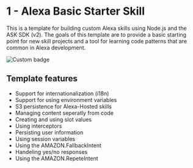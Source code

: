 # 1 - Alexa Basic Starter Skill

This is a template for building custom Alexa skills using Node.js and the ASK SDK (v2). The goals of this template are to provide a basic starting point for new skill projects and a tool for learning code patterns that are common in Alexa development.

![Custom badge](https://img.shields.io/endpoint?url=https://badges-shields-io-88j4y07yzimq.runkit.sh&link=https://test.dabble.dev/deploy/v2/57vax5anpl)

## Template features

- Support for internationalization (i18n)
- Support for using environment variables 
- S3 persistence for Alexa-Hosted skills
- Managing content seperatly from code
- Creating and using slot values
- Using interceptors
- Persisting user information
- Using session variables
- Using the AMAZON.FallbackIntent
- Handeling yes/no responses
- Using the AMAZON.RepeteIntent 

